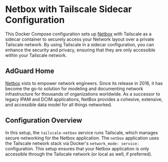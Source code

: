 # Netbox with Tailscale Sidecar Configuration

This Docker Compose configuration sets up [Netbox](https://github.com/github.com/netbox-community) with Tailscale as a sidecar container to securely access your Network layout over a private Tailscale network. By using Tailscale in a sidecar configuration, you can enhance the security and privacy, ensuring that they are only accessible within your Tailscale network.

## AdGuard Home

[Netbox](https://github.com/github.com/netbox-community) xists to empower network engineers. Since its release in 2016, it has become the go-to solution for modeling and documenting network infrastructure for thousands of organizations worldwide. As a successor to legacy IPAM and DCIM applications, NetBox provides a cohesive, extensive, and accessible data model for all things networked.

## Configuration Overview

In this setup, the `tailscale-netbox` service runs Tailscale, which manages secure networking for the Netbox application. The `netbox` application uses the Tailscale network stack via Docker's `network_mode: service:` configuration. This setup ensures that your Netbox application is only accessible through the Tailscale network (or local as well, if preferred).
